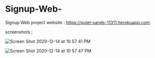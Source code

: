 # Signup-Web-
Signup Web  project
website :  https://quiet-sands-11311.herokuapp.com

screenshots ; 


![Screen Shot 2020-12-14 at 10 57 41 PM](https://user-images.githubusercontent.com/63836841/102169332-f3ead200-3e5f-11eb-8e2b-35c7d5cbf1b8.png)


![Screen Shot 2020-12-14 at 10 57 47 PM](https://user-images.githubusercontent.com/63836841/102169346-f816ef80-3e5f-11eb-87e7-fa6a9beadf12.png)
